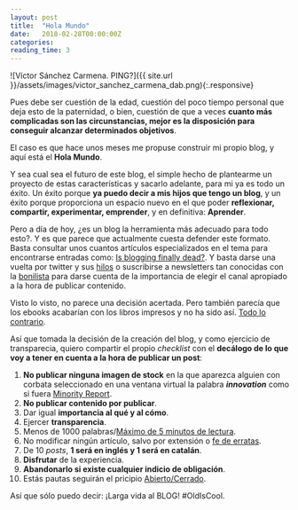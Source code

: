 ```yaml
---
layout: post
title:  "Hola Mundo"
date:   2018-02-28T00:00:00Z
categories:
reading_time: 3
---
```


![Víctor Sánchez Carmena. PING?]({{ site.url }}/assets/images/victor_sanchez_carmena_dab.png){:.responsive}

Pues debe ser cuestión de la edad, cuestión del poco tiempo personal que deja esto de la paternidad, o bien, cuestión de que a veces **cuanto más complicadas son las circunstancias, mejor es la disposición para conseguir alcanzar determinados objetivos**.

El caso es que hace unos meses me propuse construir mi propio blog, y aquí está el **Hola Mundo**.

<!--more-->

Y sea cual sea el futuro de este blog, el simple hecho de plantearme un proyecto de estas características y sacarlo adelante, para mi ya es todo un éxito. Un éxito porque **ya puedo decir a mis hijos que tengo un blog**, y un éxito porque proporciona un espacio nuevo en el que poder **reflexionar, compartir, experimentar, emprender**, y en definitiva: **Aprender**.

Pero a día de hoy, ¿es un blog la herramienta más adecuado para todo esto?. Y es que parece que actualmente cuesta defender este formato. Basta consultar unos cuantos artículos especializados en el tema para encontrarse entradas como: [Is blogging finally dead?](https://www.blogtyrant.com/is-blogging-finally-dead/). Y basta darse una vuelta por twitter y sus [hilos](https://twitter.com/manuelbartual/status/899719483752935426?lang=es) o suscribirse a newsletters tan conocidas con la [bonilista](http://bonillaware.us2.list-manage.com/subscribe?u=374c664073e1a1fa3deca53b4&id=e67967d43f)
 para darse cuenta de la importancia de elegir el canal apropiado a la hora de publicar contenido.

Visto lo visto, no parece una decisión acertada. Pero también parecía que los ebooks acabarían con los libros impresos y no ha sido así. [Todo lo contrario](https://www.theguardian.com/books/2017/mar/14/ebook-sales-continue-to-fall-nielsen-survey-uk-book-sales).

Así que tomada la decisión de la creación del blog, y como ejercicio de transparecia, quiero compartir el propio *checklist* con el **decálogo de lo que voy a tener en cuenta a la hora de publicar un post**:

1. **No publicar ninguna imagen de stock** en la que aparezca alguien con corbata seleccionado en una ventana virtual la palabra ***innovation*** como si fuera [Minority Report](https://www.filmaffinity.com/es/film660421.html).
2. **No publicar contenido por publicar**.
3. Dar igual **importancia al qué y al cómo**.
4. Ejercer **transparencia**.
5. Menos de 1000 palabras/[Máximo de 5 minutos de lectura](https://wordcounttools.com/).
6. No modificar ningún artículo, salvo por extensión o [fe de erratas](https://es.wikipedia.org/wiki/Errata).
7. De 10 *posts*, **1 será en inglés y 1 será en catalán**.
8. **Disfrutar** de la experiencia.
9. **Abandonarlo si existe cualquier indicio de obligación**.
10. Estás pautas seguirán el pricipio [Abierto/Cerrado](https://es.wikipedia.org/wiki/Principio_de_abierto/cerrado).



Así que sólo puedo decir: ¡Larga vida al BLOG! #OldIsCool.
